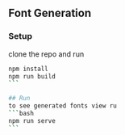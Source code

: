 ## Font Generation

### Setup
clone the repo and run
````bash
npm install
npm run build
```

## Run
to see generated fonts view ru
```bash
npm run serve
```